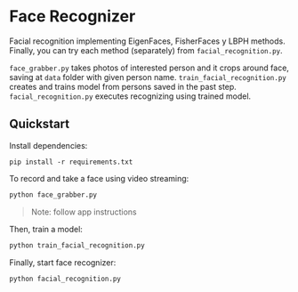 # Face Recognizer

Facial recognition implementing EigenFaces, FisherFaces y LBPH methods. Finally, you can try each method (separately) from ```facial_recognition.py```.

```face_grabber.py``` takes photos of interested person and it crops around face, saving at ```data``` folder with given person name.
```train_facial_recognition.py``` creates and trains model from persons saved in the past step.
```facial_recognition.py``` executes recognizing using trained model.

## Quickstart

Install dependencies:

```
pip install -r requirements.txt
```

To record and take a face using video streaming:

```python
python face_grabber.py
```
> Note: follow app instructions

Then, train a model:

```python
python train_facial_recognition.py
```

Finally, start face recognizer:

```python
python facial_recognition.py
```

